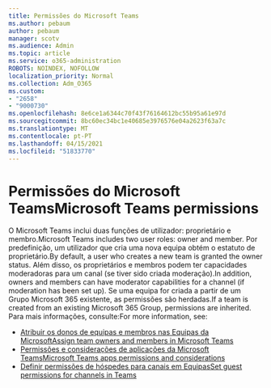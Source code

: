 ```yaml
---
title: Permissões do Microsoft Teams
ms.author: pebaum
author: pebaum
manager: scotv
ms.audience: Admin
ms.topic: article
ms.service: o365-administration
ROBOTS: NOINDEX, NOFOLLOW
localization_priority: Normal
ms.collection: Adm_O365
ms.custom:
- "2658"
- "9000730"
ms.openlocfilehash: 8e6ce1a6344c70f43f76164612bc55b95a61e97d
ms.sourcegitcommit: 8bc60ec34bc1e40685e3976576e04a2623f63a7c
ms.translationtype: MT
ms.contentlocale: pt-PT
ms.lasthandoff: 04/15/2021
ms.locfileid: "51833770"
---
```

# <a name="microsoft-teams-permissions"></a><span data-ttu-id="960b7-102">Permissões do Microsoft Teams</span><span class="sxs-lookup"><span data-stu-id="960b7-102">Microsoft Teams permissions</span></span>

<span data-ttu-id="960b7-103">O Microsoft Teams inclui duas funções de utilizador: proprietário e membro.</span><span class="sxs-lookup"><span data-stu-id="960b7-103">Microsoft Teams includes two user roles: owner and member.</span></span> <span data-ttu-id="960b7-104">Por predefinição, um utilizador que cria uma nova equipa obtém o estatuto de proprietário.</span><span class="sxs-lookup"><span data-stu-id="960b7-104">By default, a user who creates a new team is granted the owner status.</span></span> <span data-ttu-id="960b7-105">Além disso, os proprietários e membros podem ter capacidades moderadoras para um canal (se tiver sido criada moderação).</span><span class="sxs-lookup"><span data-stu-id="960b7-105">In addition, owners and members can have moderator capabilities for a channel (if moderation has been set up).</span></span> <span data-ttu-id="960b7-106">Se uma equipa for criada a partir de um Grupo Microsoft 365 existente, as permissões são herdadas.</span><span class="sxs-lookup"><span data-stu-id="960b7-106">If a team is created from an existing Microsoft 365 Group, permissions are inherited.</span></span> <span data-ttu-id="960b7-107">Para mais informações, consulte:</span><span class="sxs-lookup"><span data-stu-id="960b7-107">For more information, see:</span></span>

- [<span data-ttu-id="960b7-108">Atribuir os donos de equipas e membros nas Equipas da Microsoft</span><span class="sxs-lookup"><span data-stu-id="960b7-108">Assign team owners and members in Microsoft Teams</span></span>](https://docs.microsoft.com/microsoftteams/assign-roles-permissions)
- [<span data-ttu-id="960b7-109">Permissões e considerações de aplicações da Microsoft Teams</span><span class="sxs-lookup"><span data-stu-id="960b7-109">Microsoft Teams apps permissions and considerations</span></span>](https://docs.microsoft.com/microsoftteams/app-permissions)
- [<span data-ttu-id="960b7-110">Definir permissões de hóspedes para canais em Equipas</span><span class="sxs-lookup"><span data-stu-id="960b7-110">Set guest permissions for channels in Teams</span></span>](https://support.office.com/article/4756c468-2746-4bfd-a582-736d55fcc169)
